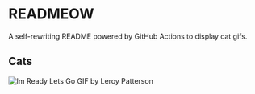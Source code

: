 # READMEOW

A self-rewriting README powered by GitHub Actions to display cat gifs.

## Cats

![Im Ready Lets Go GIF by Leroy Patterson](https://media2.giphy.com/media/CjmvTCZf2U3p09Cn0h/200.gif?cid=9acd02dalc5w5nl5gh3a98vhom6mfoj0hxms5afli9fvibl9&ep=v1_gifs_search&rid=200.gif&ct=g)
